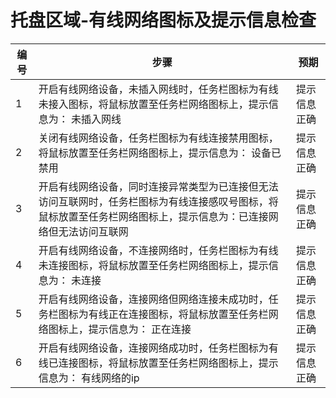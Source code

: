 # 托盘区域-有线网络图标及提示信息检查

| 编号 | 步骤                                          | 预期                 |
| ---- | --------------------------------------------- | ------------------- |
| 1    | 开启有线网络设备，未插入网线时，任务栏图标为有线未接入图标，将鼠标放置至任务栏网络图标上，提示信息为：  未插入网线 |  提示信息正确    |
| 2    | 关闭有线网络设备，任务栏图标为有线连接禁用图标，将鼠标放置至任务栏网络图标上，提示信息为： 设备已禁用 |  提示信息正确   |
| 3    | 开启有线网络设备，同时连接异常类型为已连接但无法访问互联网时，任务栏图标为有线连接感叹号图标，将鼠标放置至任务栏网络图标上，提示信息为：已连接网络但无法访问互联网 |  提示信息正确    |
| 4    | 开启有线网络设备，不连接网络时，任务栏图标为有线未连接图标，将鼠标放置至任务栏网络图标上，提示信息为： 未连接 |  提示信息正确    |
| 5    | 开启有线网络设备，连接网络但网络连接未成功时，任务栏图标为有线正在连接图标，将鼠标放置至任务栏网络图标上，提示信息为： 正在连接 |  提示信息正确   |
| 6    | 开启有线网络设备，连接网络成功时，任务栏图标为有线已连接图标，将鼠标放置至任务栏网络图标上，提示信息为： 有线网络的ip |  提示信息正确 |